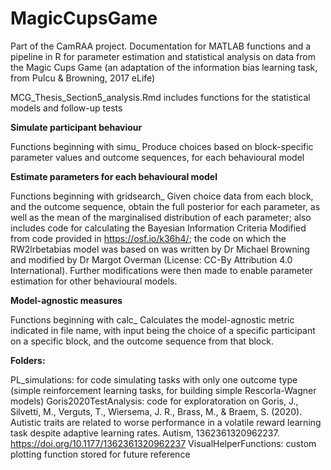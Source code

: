 # MagicCupsGame
Part of the CamRAA project. Documentation for MATLAB functions and a pipeline in R for parameter estimation and statistical analysis on data from the Magic Cups Game (an adaptation of the information bias learning task, from Pulcu & Browning, 2017 eLife)

MCG_Thesis_Section5_analysis.Rmd includes functions for the statistical models and follow-up tests

**Simulate participant behaviour**

Functions beginning with simu_
Produce choices based on block-specific parameter values and outcome sequences, for each behavioural model

**Estimate parameters for each behavioural model**

Functions beginning with gridsearch_
Given choice data from each block, and the outcome sequence, obtain the full posterior for each parameter, as well as the mean of the marginalised distribution of each parameter; also includes code for calculating the Bayesian Information Criteria
Modified from code provided in https://osf.io/k36h4/; the code on which the RW2lrbetabias model was based on was written by Dr Michael Browning and modified by Dr Margot Overman (License: CC-By Attribution 4.0 International). Further modifications were then made to enable parameter estimation for other behavioural models.

**Model-agnostic measures**

Functions beginning with calc_
Calculates the model-agnostic metric indicated in file name, with input being the choice of a specific participant on a specific block, and the outcome sequence from that block.

**Folders:**

PL_simulations: for code simulating tasks with only one outcome type (simple reinforcement learning tasks, for building simple Rescorla-Wagner models)
Goris2020TestAnalysis: code for exploratoration on Goris, J., Silvetti, M., Verguts, T., Wiersema, J. R., Brass, M., & Braem, S. (2020). Autistic traits are related to worse performance in a volatile reward learning task despite adaptive learning rates. Autism, 1362361320962237. https://doi.org/10.1177/1362361320962237
VisualHelperFunctions: custom plotting function stored for future reference


